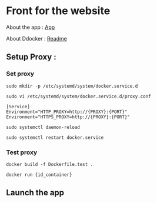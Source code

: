 # Front for the website

About the app : [App](./README.app.md)

About Ddocker : [Readme](./README.docker.md)

## Setup Proxy :

### Set proxy

```sudo mkdir -p /etc/systemd/system/docker.service.d```

```sudo vi /etc/systemd/system/docker.service.d/proxy.conf```

```
[Service]
Environment="HTTP_PROXY=http://{PROXY}:{PORT}"
Environment="HTTPS_PROXY=http://{PROXY}:{PORT}"
```

```sudo systemctl daemon-reload```

```sudo systemctl restart docker.service```

### Test proxy

```docker build -f Dockerfile.test .```

```docker run {id_container}```

## Launch the app